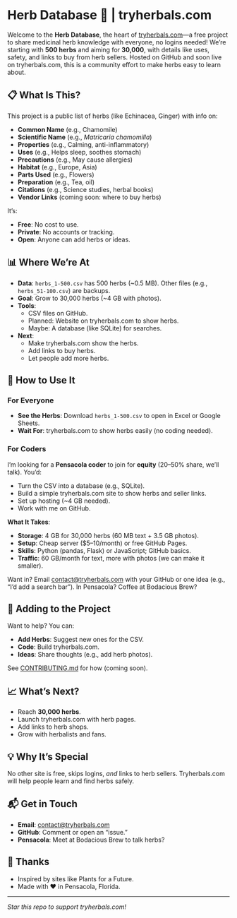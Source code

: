 # Herb Database 🌿 | tryherbals.com

Welcome to the **Herb Database**, the heart of [tryherbals.com](https://tryherbals.com)—a free project to share medicinal herb knowledge with everyone, no logins needed! We’re starting with **500 herbs** and aiming for **30,000**, with details like uses, safety, and links to buy from herb sellers. Hosted on GitHub and soon live on tryherbals.com, this is a community effort to make herbs easy to learn about.

## 📋 What Is This?

This project is a public list of herbs (like Echinacea, Ginger) with info on:
- **Common Name** (e.g., Chamomile)
- **Scientific Name** (e.g., *Matricaria chamomilla*)
- **Properties** (e.g., Calming, anti-inflammatory)
- **Uses** (e.g., Helps sleep, soothes stomach)
- **Precautions** (e.g., May cause allergies)
- **Habitat** (e.g., Europe, Asia)
- **Parts Used** (e.g., Flowers)
- **Preparation** (e.g., Tea, oil)
- **Citations** (e.g., Science studies, herbal books)
- **Vendor Links** (coming soon: where to buy herbs)

It’s:
- **Free**: No cost to use.
- **Private**: No accounts or tracking.
- **Open**: Anyone can add herbs or ideas.

## 📊 Where We’re At

- **Data**: `herbs_1-500.csv` has 500 herbs (~0.5 MB). Other files (e.g., `herbs_51-100.csv`) are backups.
- **Goal**: Grow to 30,000 herbs (~4 GB with photos).
- **Tools**:
  - CSV files on GitHub.
  - Planned: Website on tryherbals.com to show herbs.
  - Maybe: A database (like SQLite) for searches.
- **Next**:
  - Make tryherbals.com show the herbs.
  - Add links to buy herbs.
  - Let people add more herbs.

## 🚀 How to Use It

### For Everyone
- **See the Herbs**: Download `herbs_1-500.csv` to open in Excel or Google Sheets.
- **Wait For**: tryherbals.com to show herbs easily (no coding needed).

### For Coders
I’m looking for a **Pensacola coder** to join for **equity** (20–50% share, we’ll talk). You’d:
- Turn the CSV into a database (e.g., SQLite).
- Build a simple tryherbals.com site to show herbs and seller links.
- Set up hosting (~4 GB needed).
- Work with me on GitHub.

**What It Takes**:
- **Storage**: 4 GB for 30,000 herbs (60 MB text + 3.5 GB photos).
- **Setup**: Cheap server ($5–10/month) or free GitHub Pages.
- **Skills**: Python (pandas, Flask) or JavaScript; GitHub basics.
- **Traffic**: 60 GB/month for text, more with photos (we can make it smaller).

Want in? Email contact@tryherbals.com with your GitHub or one idea (e.g., “I’d add a search bar”). In Pensacola? Coffee at Bodacious Brew?

## 🤝 Adding to the Project

Want to help? You can:
- **Add Herbs**: Suggest new ones for the CSV.
- **Code**: Build tryherbals.com.
- **Ideas**: Share thoughts (e.g., add herb photos).

See [CONTRIBUTING.md](CONTRIBUTING.md) for how (coming soon).

## 📈 What’s Next?
- Reach **30,000 herbs**.
- Launch tryherbals.com with herb pages.
- Add links to herb shops.
- Grow with herbalists and fans.

## 💡 Why It’s Special
No other site is free, skips logins, *and* links to herb sellers. Tryherbals.com will help people learn and find herbs safely.

## 📬 Get in Touch
- **Email**: contact@tryherbals.com
- **GitHub**: Comment or open an “issue.”
- **Pensacola**: Meet at Bodacious Brew to talk herbs?

## 🙏 Thanks
- Inspired by sites like Plants for a Future.
- Made with ❤️ in Pensacola, Florida.

---

*Star this repo to support tryherbals.com!*


